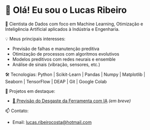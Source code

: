 # 👋 Olá! Eu sou o Lucas Ribeiro

🎯 Cientista de Dados com foco em Machine Learning, Otimização e Inteligência Artificial aplicados à Indústria e Engenharia.

💡 Meus principais interesses:
- Previsão de falhas e manutenção preditiva
- Otimização de processos com algoritmos evolutivos
- Modelos preditivos com redes neurais e ensemble
- Análise de sinais (vibração, sensores, etc.)

🛠️ Tecnologias:
Python | Scikit-Learn | Pandas | Numpy | Matplotlib | Seaborn | TensorFlow | DEAP | Git | Google Colab

📁 Projetos em destaque:
- [🔧 Previsão do Desgaste da Ferramenta com IA](https://github.com/LucasRibeirodatascience/desgaste-ferramenta-ia) *(em breve)*

📫 Contato:
- Email: lucas.ribeirocosta@hotmail.com

